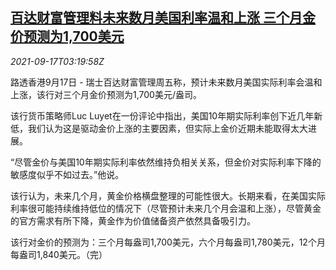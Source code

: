 <!--1631849464000-->
[百达财富管理料未来数月美国利率温和上涨 三个月金价预测为1,700美元](https://cn.reuters.com/article/fund-view-gold-outlook-0917-fri-idCNKBS2GD07A)
------

<div><i>2021-09-17T03:19:58Z</i></div><p>路透香港9月17日 - 瑞士百达财富管理周五称，预计未来数月美国实际利率会温和上涨，该行对三个月金价预测为1,700美元/盎司。</p><p>该行货币策略师Luc Luyet在一份评论中指出，美国10年期实际利率创下近几年新低，我们认为这是驱动金价上涨的主要因素，但实际上金价近期未能取得太大进展。</p><p>“尽管金价与美国10年期实际利率依然维持负相关关系，但金价对实际利率下降的敏感度似乎不如过去。”他说。</p><p>该行认为，未来几个月，黄金价格横盘整理的可能性很大。长期来看，在美国实际利率很可能持续维持低位的情况下（尽管预计未来几个月会温和上涨），尽管黄金的官方需求有所下降，黄金作为价值储备资产依然具备吸引力。</p><p>该行对金价的预测为：三个月每盎司1,700美元，六个月每盎司1,780美元，12个月每盎司1,840美元。（完）</p>
